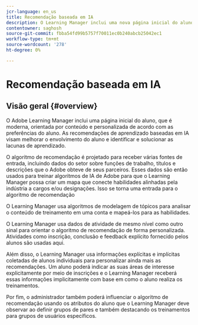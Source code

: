 ```yaml
---
jcr-language: en_us
title: Recomendação baseada em IA
description: O Learning Manager inclui uma nova página inicial do aluno, que é moderna, orientada por conteúdo e personalizada de acordo com as preferências do aluno. As recomendações de aprendizado baseadas em IA visam melhorar o envolvimento do aluno e identificar e solucionar as lacunas de aprendizado.
contentowner: saghosh
source-git-commit: fbba54fd99b5757f70011ec0b240abcb25042ec1
workflow-type: tm+mt
source-wordcount: '278'
ht-degree: 0%

---
```




# Recomendação baseada em IA

## Visão geral {#overview}

O Adobe Learning Manager inclui uma página inicial do aluno, que é moderna, orientada por conteúdo e personalizada de acordo com as preferências do aluno. As recomendações de aprendizado baseadas em IA visam melhorar o envolvimento do aluno e identificar e solucionar as lacunas de aprendizado.

O algoritmo de recomendação é projetado para receber várias fontes de entrada, incluindo dados do setor sobre funções de trabalho, títulos e descrições que o Adobe obteve de seus parceiros. Esses dados são então usados para treinar algoritmos de IA de Adobe para que o Learning Manager possa criar um mapa que conecte habilidades alinhadas pela indústria a cargos e/ou designações. Isso se torna uma entrada para o algoritmo de recomendação

O Learning Manager usa algoritmos de modelagem de tópicos para analisar o conteúdo de treinamento em uma conta e mapeá-los para as habilidades.

O Learning Manager usa dados de atividade de mesmo nível como outro sinal para orientar o algoritmo de recomendação de forma personalizada. Atividades como inscrição, conclusão e feedback explícito fornecido pelos alunos são usadas aqui.

Além disso, o Learning Manager usa informações explícitas e implícitas coletadas de alunos individuais para personalizar ainda mais as recomendações. Um aluno poderá indicar as suas áreas de interesse explicitamente por meio de inscrições e o Learning Manager receberá essas informações implicitamente com base em como o aluno realiza os treinamentos.

Por fim, o administrador também poderá influenciar o algoritmo de recomendação usando os atributos do aluno que o Learning Manager deve observar ao definir grupos de pares e também destacando os treinamentos para grupos de usuários específicos.
